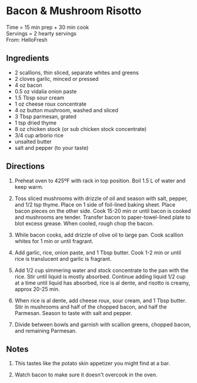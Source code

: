 Bacon & Mushroom Risotto
====

Time = 15 min prep + 30 min cook \
Servings = 2 hearty servings \
From: HelloFresh


**Ingredients**
----

- 2 scallions, thin sliced, separate whites and greens
- 2 cloves garlic, minced or pressed
- 4 oz bacon
- 0.5 oz vidalia onion paste
- 1.5 Tbsp sour cream
- 1 oz cheese roux concentrate
- 4 oz button mushroom, washed and sliced
- 3 Tbsp parmesan, grated
- 1 tsp dried thyme
- 8 oz chicken stock (or sub chicken stock concentrate)
- 3/4 cup arborio rice
- unsalted butter
- salt and pepper (to your taste)


**Directions**
----

1. Preheat oven to 425ºF with rack in top position. Boil 1.5 L of water and keep warm. 

2. Toss sliced mushrooms with drizzle of oil and season with salt, pepper, and 1/2 tsp thyme. Place on 1 side of foil-lined baking sheet. Place bacon pieces on the other side. Cook 15-20 min or until bacon is cooked and mushrooms are tender. Transfer bacon to paper-towel-lined plate to blot excess grease. When cooled, rough chop the bacon. 

3. While bacon cooks, add drizzle of olive oil to large pan. Cook scallion whites for 1 min or until fragrant. 

4. Add garlic, rice, onion paste, and 1 Tbsp butter. Cook 1-2 min or until rice is translucent and garlic is fragrant. 

5. Add 1/2 cup simmering water and stock concentrate to the pan with the rice. Stir until liquid is mostly absorbed. Continue adding liquid 1/2 cup at a time until liquid has absorbed, rice is al dente, and risotto is creamy, approx 20-25 min. 

6. When rice is al dente, add cheese roux, sour cream, and 1 Tbsp butter. Stir in mushrooms and half of the chopped bacon, and half the Parmesan. Season to taste with salt and pepper. 

7. Divide between bowls and garnish with scallion greens, chopped bacon, and remaining Parmesan. 

**Notes**
----

1. This tastes like the potato skin appetizer you might find at a bar. 

2. Watch bacon to make sure it doesn't overcook in the oven. 
